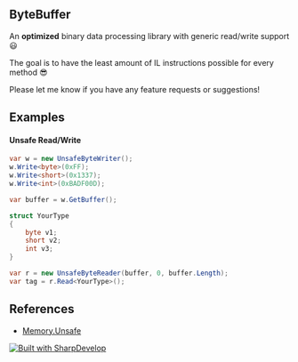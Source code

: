 
## ByteBuffer ##

An **optimized** binary data processing library with generic read/write support  :smiley:

The goal is to have the least amount of IL instructions possible for every method  :sunglasses:

Please let me know if you have any feature requests or suggestions!  

## Examples ##

#### Unsafe Read/Write

```csharp
var w = new UnsafeByteWriter();
w.Write<byte>(0xFF);
w.Write<short>(0x1337);
w.Write<int>(0xBADF00D);

var buffer = w.GetBuffer();

struct YourType
{
    byte v1;
    short v2;
    int v3;
}

var r = new UnsafeByteReader(buffer, 0, buffer.Length);
var tag = r.Read<YourType>();
```

## References ##
 - [Memory.Unsafe](https://github.com/DotNetCross/Memory.Unsafe/)

[![Built with SharpDevelop](https://raw.githubusercontent.com/icsharpcode/SharpDevelop/master/doc/BuiltWithSharpDevelop.png)](https://github.com/icsharpcode/SharpDevelop)
